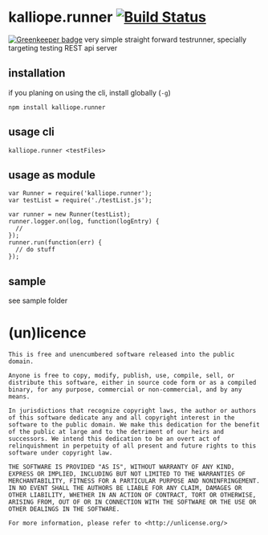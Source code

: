 # kalliope.runner [![Build Status](https://secure.travis-ci.org/Bonuspunkt/kalliope.runner.png)](http://travis-ci.org/Bonuspunkt/kalliope.runner)

[![Greenkeeper badge](https://badges.greenkeeper.io/Bonuspunkt/kalliope.runner.svg)](https://greenkeeper.io/)
very simple straight forward testrunner, specially targeting testing REST api server
## installation
if you planing on using the cli, install globally (`-g`)

    npm install kalliope.runner

## usage cli
    kalliope.runner <testFiles>

## usage as module
    var Runner = require('kalliope.runner');
    var testList = require('./testList.js');

    var runner = new Runner(testList);
    runner.logger.on(log, function(logEntry) {
      // 
    });
    runner.run(function(err) {
      // do stuff
    });

## sample
see sample folder

# (un)licence
    This is free and unencumbered software released into the public domain.

    Anyone is free to copy, modify, publish, use, compile, sell, or
    distribute this software, either in source code form or as a compiled
    binary, for any purpose, commercial or non-commercial, and by any
    means.

    In jurisdictions that recognize copyright laws, the author or authors
    of this software dedicate any and all copyright interest in the
    software to the public domain. We make this dedication for the benefit
    of the public at large and to the detriment of our heirs and
    successors. We intend this dedication to be an overt act of
    relinquishment in perpetuity of all present and future rights to this
    software under copyright law.

    THE SOFTWARE IS PROVIDED "AS IS", WITHOUT WARRANTY OF ANY KIND,
    EXPRESS OR IMPLIED, INCLUDING BUT NOT LIMITED TO THE WARRANTIES OF
    MERCHANTABILITY, FITNESS FOR A PARTICULAR PURPOSE AND NONINFRINGEMENT.
    IN NO EVENT SHALL THE AUTHORS BE LIABLE FOR ANY CLAIM, DAMAGES OR
    OTHER LIABILITY, WHETHER IN AN ACTION OF CONTRACT, TORT OR OTHERWISE,
    ARISING FROM, OUT OF OR IN CONNECTION WITH THE SOFTWARE OR THE USE OR
    OTHER DEALINGS IN THE SOFTWARE.

    For more information, please refer to <http://unlicense.org/>